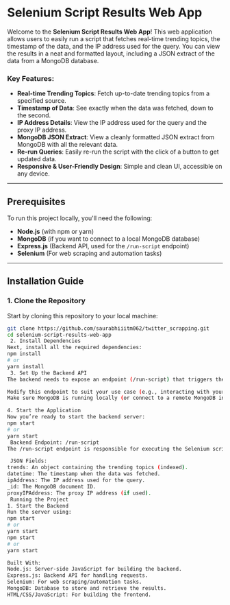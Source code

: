 # Selenium Script Results Web App

Welcome to the **Selenium Script Results Web App**! This web application allows users to easily run a script that fetches real-time trending topics, the timestamp of the data, and the IP address used for the query. You can view the results in a neat and formatted layout, including a JSON extract of the data from a MongoDB database.

### Key Features:

- **Real-time Trending Topics**: Fetch up-to-date trending topics from a specified source.
- **Timestamp of Data**: See exactly when the data was fetched, down to the second.
- **IP Address Details**: View the IP address used for the query and the proxy IP address.
- **MongoDB JSON Extract**: View a cleanly formatted JSON extract from MongoDB with all the relevant data.
- **Re-run Queries**: Easily re-run the script with the click of a button to get updated data.
- **Responsive & User-Friendly Design**: Simple and clean UI, accessible on any device.

---

## Prerequisites

To run this project locally, you'll need the following:

- **Node.js** (with npm or yarn)
- **MongoDB** (if you want to connect to a local MongoDB database)
- **Express.js** (Backend API, used for the `/run-script` endpoint)
- **Selenium** (For web scraping and automation tasks)

---

## Installation Guide

### 1. Clone the Repository

Start by cloning this repository to your local machine:

```bash
git clone https://github.com/saurabhiiitm062/twitter_scrapping.git
cd selenium-script-results-web-app
 2. Install Dependencies
Next, install all the required dependencies:
npm install
# or
yarn install
 3. Set Up the Backend API
The backend needs to expose an endpoint (/run-script) that triggers the Selenium script and returns the results as a JSON object.

Modify this endpoint to suit your use case (e.g., interacting with your own database or scraping specific websites).
Make sure MongoDB is running locally (or connect to a remote MongoDB instance).

4. Start the Application
Now you’re ready to start the backend server:
npm start
# or
yarn start
 Backend Endpoint: /run-script
The /run-script endpoint is responsible for executing the Selenium script and returning the results as a structured JSON object.

 JSON Fields:
trends: An object containing the trending topics (indexed).
datetime: The timestamp when the data was fetched.
ipAddress: The IP address used for the query.
_id: The MongoDB document ID.
proxyIPAddress: The proxy IP address (if used).
 Running the Project
1. Start the Backend
Run the server using:
npm start
# or
yarn start
npm start
# or
yarn start

Built With:
Node.js: Server-side JavaScript for building the backend.
Express.js: Backend API for handling requests.
Selenium: For web scraping/automation tasks.
MongoDB: Database to store and retrieve the results.
HTML/CSS/JavaScript: For building the frontend.
```
